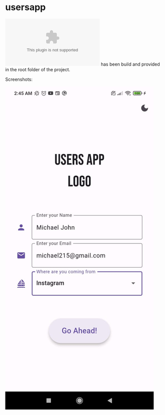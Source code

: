 # usersapp

![Apk](app-arm64-v8a-release.apk) has been build and provided in the root folder of the project.

Screenshots:

![Screenshot1](./screenshots/l1.jpeg)
